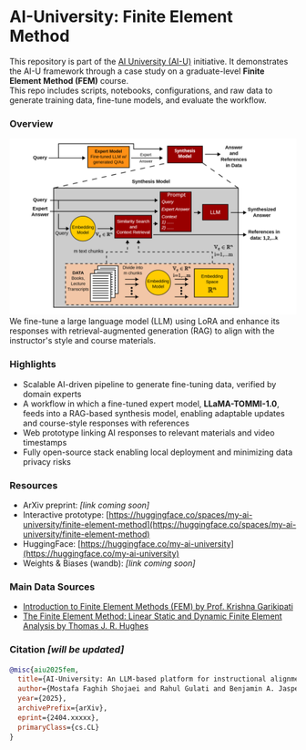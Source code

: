 # AI-University: Finite Element Method
This repository is part of the [AI University (AI-U)](https://my-ai-university.com) initiative. It demonstrates the AI-U framework through a case study on a graduate-level **Finite Element Method (FEM)** course.  \
This repo includes scripts, notebooks, configurations, and raw data to generate training data, fine-tune models, and evaluate the workflow.

### Overview
<img src="ai-u-framework.png" width="700">
We fine-tune a large language model (LLM) using LoRA and enhance its responses with retrieval-augmented generation (RAG) to align with the instructor's style and course materials.

### Highlights
- Scalable AI-driven pipeline to generate fine-tuning data, verified by domain experts
- A workflow in which a fine-tuned expert model, **LLaMA-TOMMI-1.0**, feeds into a RAG-based synthesis model, enabling adaptable updates and course-style responses with references
- Web prototype linking AI responses to relevant materials and video timestamps
- Fully open-source stack enabling local deployment and minimizing data privacy risks

### Resources
- ArXiv preprint: *[link coming soon]*
- Interactive prototype: [https://huggingface.co/spaces/my-ai-university/finite-element-method](https://huggingface.co/spaces/my-ai-university/finite-element-method)
- HuggingFace: [https://huggingface.co/my-ai-university](https://huggingface.co/my-ai-university)
- Weights & Biases (wandb): *[link coming soon]*

### Main Data Sources
- [Introduction to Finite Element Methods (FEM) by Prof. Krishna Garikipati](https://www.youtube.com/playlist?list=PLJhG_d-Sp_JHKVRhfTgDqbic_4MHpltXZ)
- [The Finite Element Method: Linear Static and Dynamic Finite Element Analysis by Thomas J. R. Hughes](https://www.google.com/books/edition/_/cHH2n_qBK0IC?hl=en)

### Citation *[will be updated]*
```bibtex
@misc{aiu2025fem,
  title={AI-University: An LLM-based platform for instructional alignment to scientific classrooms},
  author={Mostafa Faghih Shojaei and Rahul Gulati and Benjamin A. Jasperson and Shangshang Wang and Simone Cimolato and Dangli Cao and Willie Neiswanger and Krishna Garikipati},
  year={2025},
  archivePrefix={arXiv},
  eprint={2404.xxxxx},
  primaryClass={cs.CL}
}
```



